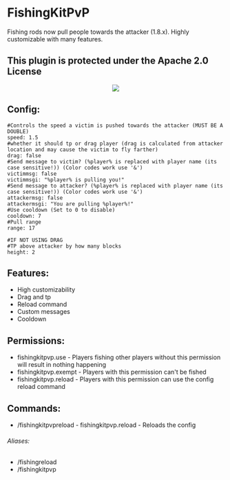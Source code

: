 # FishingKitPvP
Fishing rods now pull people towards the attacker (1.8.x). Highly customizable with many features.

## This plugin is protected under the Apache 2.0 License

<p align="center">
 <img src="https://i.gyazo.com/5abb66187b6ea081c35d65c251d664d6.png">
</p>

## Config:
```
#Controls the speed a victim is pushed towards the attacker (MUST BE A DOUBLE)
speed: 1.5
#whether it should tp or drag player (drag is calculated from attacker location and may cause the victim to fly farther)
drag: false
#Send message to victim? (%player% is replaced with player name (its case sensitive!)) (Color codes work use '&')
victimmsg: false
victimmsgi: "%player% is pulling you!"
#Send message to attacker? (%player% is replaced with player name (its case sensitive!)) (Color codes work use '&')
attackermsg: false
attackermsgi: "You are pulling %player%!"
#Use cooldown (Set to 0 to disable)
cooldown: 7
#Pull range
range: 17

#IF NOT USING DRAG
#TP above attacker by how many blocks
height: 2
```
## Features:
- High customizability
- Drag and tp
- Reload command
- Custom messages
- Cooldown

## Permissions:
- fishingkitpvp.use - Players fishing other players without this permission will result in nothing happening
- fishingkitpvp.exempt - Players with this permission can't be fished
- fishingkitpvp.reload - Players with this permission can use the config reload command

## Commands:
- /fishingkitpvpreload - fishingkitpvp.reload - Reloads the config
###### Aliases:
- /fishingreload
- /fishingkitpvp
